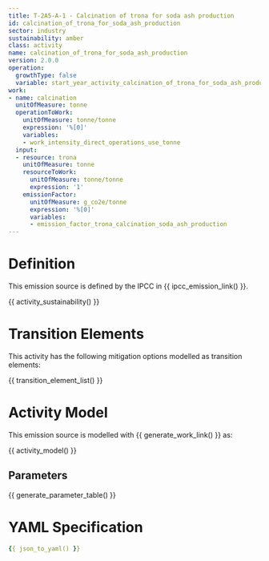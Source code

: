 ```yaml
---
title: T-2A5-A-1 - Calcination of trona for soda ash production
id: calcination_of_trona_for_soda_ash_production
sector: industry
sustainability: amber
class: activity
name: calcination_of_trona_for_soda_ash_production
version: 2.0.0
operation:
  growthType: false
  variable: start_year_activity_calcination_of_trona_for_soda_ash_production
work:
- name: calcination
  unitOfMeasure: tonne
  operationToWork:
    unitOfMeasure: tonne/tonne
    expression: '%[0]'
    variables:
    - work_intensity_direct_operations_use_tonne
  input:
  - resource: trona
    unitOfMeasure: tonne
    resourceToWork:
      unitOfMeasure: tonne/tonne
      expression: '1'
    emissionFactor:
      unitOfMeasure: g_co2e/tonne
      expression: '%[0]'
      variables:
      - emission_factor_trona_calcination_soda_ash_production
---
```

# Definition
This emission source is defined by the IPCC in {{ ipcc_emission_link() }}.


{{ activity_sustainability() }}

# Transition Elements

This activity has the following mitigation options modelled as transition elements:

{{ transition_element_list() }}

# Activity Model
This emission source is modelled with {{ generate_work_link() }} as:

{{ activity_model() }}

## Parameters

{{ generate_parameter_table() }}

# YAML Specification

```yaml
{{ json_to_yaml() }}
```
